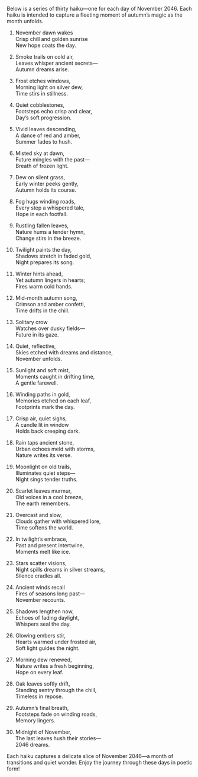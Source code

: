 Below is a series of thirty haiku—one for each day of November 2046. Each haiku is intended to capture a fleeting moment of autumn’s magic as the month unfolds.

1. November dawn wakes  
Crisp chill and golden sunrise  
New hope coats the day.

2. Smoke trails on cold air,  
Leaves whisper ancient secrets—  
Autumn dreams arise.

3. Frost etches windows,  
Morning light on silver dew,  
Time stirs in stillness.

4. Quiet cobblestones,  
Footsteps echo crisp and clear,  
Day’s soft progression.

5. Vivid leaves descending,  
A dance of red and amber,  
Summer fades to hush.

6. Misted sky at dawn,  
Future mingles with the past—  
Breath of frozen light.

7. Dew on silent grass,  
Early winter peeks gently,  
Autumn holds its course.

8. Fog hugs winding roads,  
Every step a whispered tale,  
Hope in each footfall.

9. Rustling fallen leaves,  
Nature hums a tender hymn,  
Change stirs in the breeze.

10. Twilight paints the day,  
Shadows stretch in faded gold,  
Night prepares its song.

11. Winter hints ahead,  
Yet autumn lingers in hearts;  
Fires warm cold hands.

12. Mid-month autumn song,  
Crimson and amber confetti,  
Time drifts in the chill.

13. Solitary crow  
Watches over dusky fields—  
Future in its gaze.

14. Quiet, reflective,  
Skies etched with dreams and distance,  
November unfolds.

15. Sunlight and soft mist,  
Moments caught in drifting time,  
A gentle farewell.

16. Winding paths in gold,  
Memories etched on each leaf,  
Footprints mark the day.

17. Crisp air, quiet sighs,  
A candle lit in window  
Holds back creeping dark.

18. Rain taps ancient stone,  
Urban echoes meld with storms,  
Nature writes its verse.

19. Moonlight on old trails,  
Illuminates quiet steps—  
Night sings tender truths.

20. Scarlet leaves murmur,  
Old voices in a cool breeze,  
The earth remembers.

21. Overcast and slow,  
Clouds gather with whispered lore,  
Time softens the world.

22. In twilight’s embrace,  
Past and present intertwine,  
Moments melt like ice.

23. Stars scatter visions,  
Night spills dreams in silver streams,  
Silence cradles all.

24. Ancient winds recall  
Fires of seasons long past—  
November recounts.

25. Shadows lengthen now,  
Echoes of fading daylight,  
Whispers seal the day.

26. Glowing embers stir,  
Hearts warmed under frosted air,  
Soft light guides the night.

27. Morning dew renewed,  
Nature writes a fresh beginning,  
Hope on every leaf.

28. Oak leaves softly drift,  
Standing sentry through the chill,  
Timeless in repose.

29. Autumn’s final breath,  
Footsteps fade on winding roads,  
Memory lingers.

30. Midnight of November,  
The last leaves hush their stories—  
2046 dreams.

Each haiku captures a delicate slice of November 2046—a month of transitions and quiet wonder. Enjoy the journey through these days in poetic form!
